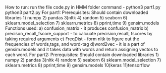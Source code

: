 How to run: run the file code.py in HMM folder 
            command - python3 part1.py
                      python3 part2.py
For part1:
    Prerequisites:
        Should contain downloaded libraries
        1) numpy 
        2) pandas
        3)nltk
        4) random
        5) seaborn
        6) sklearn.model_selection
        7) sklearn.metrics
        8) pprint,time
        9) gensim.models
    Functions used:
            a) confusion_matrix - it produces confusion_matrix
            b) precison_recall_fscore_support - to calcuate precision,recall, fscores by taking required arguments
            c) FreqDist - form nltk to figure out the frequencies of words,tags, and word-tag 
            d)word2vec - it is a part of gensim.models and it takes data with words and return assigning vectos to each word.
For part2:
    Prerequisites:
        Should contain downloaded libraries
        1) numpy 
        2) pandas
        3)nltk
        4) random
        5) seaborn
        6) sklearn.model_selection
        7) sklearn.metrics
        8) pprint,time
        9) gensim.models
        10)keras
        11)tensorflow


